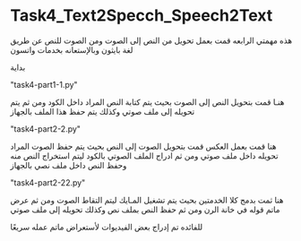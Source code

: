# Task4_Text2Specch_Speech2Text
هذه مهمتي الرابعه 
قمت بعمل تحويل من النص إلى الصوت ومن الصوت للنص
عن طريق لغة بايثون وبالإستعانه بخدمات واتسون

بداية 

"task4-part1-1.py"

هنـا قمت بتحويل النص إلى الصوت بحيث يتم كتابة النص المراد داخل الكود 
ومن ثم يتم تحويله إلى ملف صوتي وكذلك يتم حفظ هذا الملف بالجهاز

"task4-part2-2.py"

هنا قمت بعمل العكس قمت بتحويل الصوت إلى النص بحيث يتم حفظ الصوت المراد تحويله داخل ملف صوتي
ومن ثم ادراج الملف الصوتي بالكود ليتم استخراج النص منه وحفظ النص داخل ملف نصي بالجهاز

"task4-part2-22.py"

هنا ثمت بدمج كلا الخدمتين بحيث يتم تشغيل المـايك ليتم التقاط الصوت ومن ثم عرض ماتم قوله في
خانة الرن ومن ثم حفظ النص بملف نص وكذلك تحويله إلى ملف صوتي 

للفائده تم إدراج بعض الفيديوات لأستعراض ماتم عمله سريعًا 
